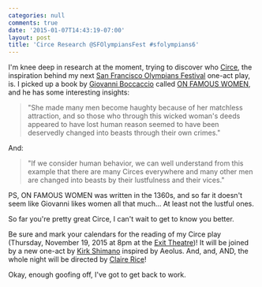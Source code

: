 ```yaml
---
categories: null
comments: true
date: '2015-01-07T14:43:19-07:00'
layout: post
title: 'Circe Research @SFOlympiansFest #sfolympians6'
---
```


I'm knee deep in research at the moment, trying to discover who [Circe](http://en.wikipedia.org/wiki/Circe), the inspiration behind my next [San Francisco Olympians Festival](sfolympians.com) one-act play, is. I picked up a book by [Giovanni Boccaccio](http://en.wikipedia.org/wiki/Giovanni_Boccaccio) called [ON FAMOUS WOMEN](http://smile.amazon.com/Famous-Women-Giovanni-Boccaccio/dp/1599102668/ref=sr_1_1?ie=UTF8&qid=1420667203&sr=8-1&keywords=ON+FAMOUS+WOMEN), and he has some interesting insights:

>"She made many men become haughty because of her matchless attraction, and so those who through this wicked woman's deeds appeared to have lost human reason seemed to have been deservedly changed into beasts through their own crimes."

And:

>"If we consider human behavior, we can well understand from this example that there are many Circes everywhere and many other men are changed into beasts by their lustfulness and their vices."

PS, ON FAMOUS WOMEN was written in the 1360s, and so far it doesn't seem like Giovanni likes women all that much... At least not the lustful ones.

So far you're pretty great Circe, I can't wait to get to know you better.

Be sure and mark your calendars for the reading of my Circe play (Thursday, November 19, 2015 at 8pm at the [Exit Theatre](http://www.theexit.org/))! It will be joined by a new one-act by [Kirk Shimano](http://www.kirkshimano.com/KirkShimano/Home.html) inspired by Aeolus. And, and, AND, the whole night will be directed by [Claire Rice](https://twitter.com/claireannrice)! 

Okay, enough goofing off, I've got to get back to work.